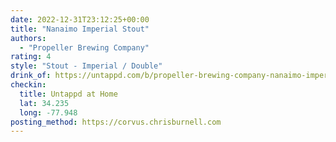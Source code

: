 ```yaml
---
date: 2022-12-31T23:12:25+00:00
title: "Nanaimo Imperial Stout"
authors:
  - "Propeller Brewing Company"
rating: 4
style: "Stout - Imperial / Double"
drink_of: https://untappd.com/b/propeller-brewing-company-nanaimo-imperial-stout/5126417
checkin:
  title: Untappd at Home
  lat: 34.235
  long: -77.948
posting_method: https://corvus.chrisburnell.com
---
```

